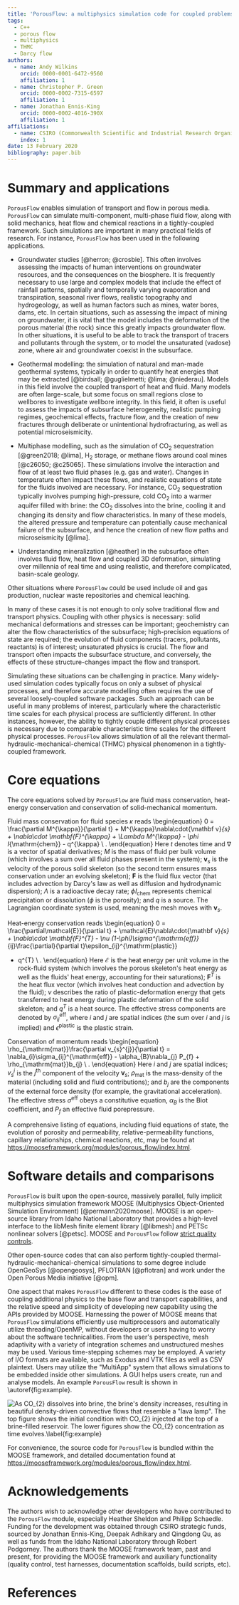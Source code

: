 ```yaml
---
title: 'PorousFlow: a multiphysics simulation code for coupled problems in porous media'
tags:
  - C++
  - porous flow
  - multiphysics
  - THMC
  - Darcy flow
authors:
  - name: Andy Wilkins
    orcid: 0000-0001-6472-9560
    affiliation: 1
  - name: Christopher P. Green
    orcid: 0000-0002-7315-6597
    affiliation: 1
  - name: Jonathan Ennis-King
    orcid: 0000-0002-4016-390X
    affiliation: 1
affiliations:
  - name: CSIRO (Commonwealth Scientific and Industrial Research Organisation)
    index: 1
date: 13 February 2020
bibliography: paper.bib
---
```


# Summary and applications

``PorousFlow`` enables simulation of transport and flow in porous media.  ``PorousFlow`` can simulate multi-component, multi-phase fluid flow, along with solid mechanics, heat flow and chemical reactions in a tightly-coupled framework.  Such simulations are important in many practical fields of research.  For instance, ``PorousFlow`` has been used in the following applications.

- Groundwater studies [@herron; @crosbie].  This often involves assessing the impacts of human interventions on groundwater resources, and the consequences on the biosphere.  It is frequently necessary to use large and complex models that include the effect of rainfall patterns, spatially and temporally varying evaporation and transpiration, seasonal river flows, realistic topography and hydrogeology, as well as human factors such as mines, water bores, dams, etc.  In certain situations, such as assessing the impact of mining on groundwater, it is vital that the model includes the deformation of the porous material (the rock) since this greatly impacts groundwater flow.  In other situations, it is useful to be able to track the transport of tracers and pollutants through the system, or to model the unsaturated (vadose) zone, where air and groundwater coexist in the subsurface.

- Geothermal modelling: the simulation of natural and man-made geothermal systems, typically in order to quantify heat energies that may be extracted [@birdsall; @guglielmetti; @lima; @niederau].  Models in this field involve the coupled transport of heat and fluid.  Many models are often large-scale, but some focus on small regions close to wellbores to investigate wellbore integrity.  In this field, it often is useful to assess the impacts of subsurface heterogeneity, realistic pumping regimes, geochemical effects, fracture flow, and the creation of new fractures through deliberate or unintentional hydrofracturing, as well as potential microseismicity.

- Multiphase modelling, such as the simulation of CO$_{2}$ sequestration [@green2018; @lima], H$_{2}$ storage, or methane flows around coal mines [@c26050; @c25065].  These simulations involve the interaction and flow of at least two fluid phases (e.g. gas and water).  Changes in temperature often impact these flows, and realistic equations of state for the fluids involved are necessary.  For instance, CO$_{2}$ sequestration typically involves pumping high-pressure, cold CO$_{2}$ into a warmer aquifer filled with brine: the CO$_{2}$ dissolves into the brine, cooling it and changing its density and flow characteristics.  In many of these models, the altered pressure and temperature can potentially cause mechanical failure of the subsurface, and hence the creation of new flow paths and microseismicity [@lima].

- Understanding mineralization [@heather] in the subsurface often involves fluid flow, heat flow and coupled 3D deformation, simulating over millennia of real time and using realistic, and therefore complicated, basin-scale geology.

Other situations where ``PorousFlow`` could be used include oil and gas production, nuclear waste repositories and chemical leaching.

In many of these cases it is not enough to only solve traditional flow and transport physics.  Coupling with other physics is necessary: solid mechanical deformations and stresses can be important; geochemistry can alter the flow characteristics of the subsurface; high-precision equations of state are required; the evolution of fluid components (tracers, pollutants, reactants) is of interest; unsaturated physics is crucial.  The flow and transport often impacts the subsurface structure, and conversely, the effects of these structure-changes impact the flow and transport.

Simulating these situations can be challenging in practice.  Many widely-used simulation codes typically focus on only a subset of physical processes, and therefore accurate modelling often requires the use of several loosely-coupled software packages.  Such an approach can be useful in many problems of interest, particularly where the characteristic time scales for each physical process are sufficiently different.  In other instances, however, the ability to tightly couple different physical processes is necessary due to comparable characteristic time scales for the different physical processes.
``PorousFlow`` allows simulation of all the relevant thermal-hydraulic-mechanical-chemical (THMC) physical phenomenon in a tightly-coupled framework.

# Core equations

The core equations solved by ``PorousFlow`` are fluid mass conservation, heat-energy conservation and conservation of solid-mechanical momentum.

Fluid mass conservation for fluid species $\kappa$ reads
\begin{equation}
0 = \frac{\partial M^{\kappa}}{\partial t} + M^{\kappa}\nabla\cdot{\mathbf
  v}_{s} + \nabla\cdot \mathbf{F}^{\kappa} + \Lambda M^{\kappa} - \phi I_{\mathrm{chem}} - q^{\kappa} \ .
\end{equation}
Here $t$ denotes time and $\nabla$ is a vector of spatial derivatives; $M$ is the mass of fluid per bulk volume (which involves a sum over all fluid phases present in the system); $\mathbf{v}_{s}$ is the velocity of the porous solid
skeleton (so the second term ensures mass conservation under an evolving skeleton); $\mathbf{F}$ is the fluid flux vector (that includes advection by Darcy's law as well as diffusion and hydrodynamic dispersion); $\Lambda$ is a radioactive decay rate; $\phi I_{\mathrm{chem}}$ represents chemical precipitation or dissolution ($\phi$ is the porosity); and $q$ is a source.    The Lagrangian coordinate system is used, meaning the mesh moves with $\mathbf{v}_{s}$.

Heat-energy conservation reads
\begin{equation}
0 = \frac{\partial\mathcal{E}}{\partial t} + \mathcal{E}\nabla\cdot{\mathbf
  v}_{s} + \nabla\cdot \mathbf{F}^{T} -
\nu
  (1-\phi)\sigma^{\mathrm{eff}}_{ij}\frac{\partial}{\partial
    t}\epsilon_{ij}^{\mathrm{plastic}}
 - q^{T} \ .
\end{equation}
Here $\mathcal{E}$ is the heat energy per unit volume in the rock-fluid
system (which involves the porous skeleton's heat energy as well as the fluids' heat energy, accounting for their saturations); $\mathbf{F}^{T}$ is the heat flux vector (which involves heat conduction and advection by the fluid); $\nu$ describes the ratio of
plastic-deformation energy that gets transferred to heat energy during plastic deformation of the solid skeleton; and $q^{T}$ is a heat source.  The effective stress components are denoted by $\sigma^{\mathrm{eff}}_{ij}$, where $i$ and $j$ are spatial indices (the sum over $i$ and $j$ is implied) and $\epsilon^{\mathrm{plastic}}$ is the plastic strain.

Conservation of momentum reads
\begin{equation}
\rho_{\mathrm{mat}}\frac{\partial v_{s}^{j}}{\partial t} =
\nabla_{i}\sigma_{ij}^{\mathrm{eff}} - \alpha_{B}\nabla_{j} P_{f} + \rho_{\mathrm{mat}}b_{j} \ .
\end{equation}
Here $i$ and $j$ are spatial indices; $v_{s}^{j}$ is the $j^{\mathrm{th}}$ component of the velocity $\mathbf{v}_{s}$; $\rho_{\mathrm{mat}}$ is the
mass-density of the material (including solid and fluid contributions); and $b_{j}$ are the
components of the external force density (for example, the
gravitational acceleration).  The effective stress $\sigma^{\mathrm{eff}}$ obeys a constitutive equation, $\alpha_{B}$ is the Biot coefficient, and $P_{f}$ an effective fluid porepressure.

A comprehensive listing of equations, including fluid equations of state, the evolution of porosity and permeability, relative-permeability functions, capillary relationships, chemical reactions, etc, may be found at https://mooseframework.org/modules/porous_flow/index.html.

# Software details and comparisons

``PorousFlow`` is built upon the open-source, massively parallel, fully implicit multiphysics simulation framework MOOSE (Multiphysics Object-Oriented Simulation Environment) [@permann2020moose].  MOOSE is an open-source library from Idaho National Laboratory that provides a high-level interface to the libMesh finite element library [@libmesh] and PETSc nonlinear solvers [@petsc].  MOOSE and ``PorousFlow`` follow [strict quality controls](https://mooseframework.org/sqa/index.html).

Other open-source codes that can also perform tightly-coupled thermal-hydraulic-mechanical-chemical simulations to some degree include OpenGeoSys [@opengeosys], PFLOTRAN [@pflotran] and work under the Open Porous Media initiative [@opm].

One aspect that makes ``PorousFlow`` different to these codes is the ease of coupling additional physics to the base flow and transport capabilities, and the relative speed and simplicity of developing new capability using the APIs provided by MOOSE.  Harnessing the power of MOOSE means that ``PorousFlow`` simulations efficiently use multiprocessors and automatically utilize threading/OpenMP, without developers or users having to worry about the software technicalities.  From the user's perspective, mesh adaptivity with a variety of integration schemes and unstructured meshes may be used.  Various time-stepping schemes may be employed.  A variety of I/O formats are available, such as Exodus and VTK files as well as CSV plaintext.  Users may utilize the "MultiApp" system that allows simulations to be embedded inside other simulations.  A GUI helps users create, run and analyse models.  An example ``PorousFlow`` result is shown in \autoref{fig:example}.

![As CO$_{2}$ dissolves into brine, the brine's density increases, resulting in beautiful density-driven convective flows that resemble a "lava lamp".  The top figure shows the initial condition with CO$_{2}$ injected at the top of a brine-filled reservoir.  The lower figures show the CO$_{2}$ concentration as time evolves.\label{fig:example}](paper.png)

For convenience, the source code for ``PorousFlow`` is bundled within the MOOSE framework, and detailed documentation found at https://mooseframework.org/modules/porous_flow/index.html.

# Acknowledgements

The authors wish to acknowledge other developers who have contributed to the ``PorousFlow`` module, especially Heather Sheldon and Philipp Schaedle.  Funding for the development was obtained through CSIRO strategic funds, sourced by Jonathan Ennis-King, Deepak Adhikary and Qingdong Qu, as well as funds from the Idaho National Laboratory through Robert Podgorney.  The authors thank the MOOSE framework team, past and present, for providing the MOOSE framework and auxiliary functionality (quality control, test harnesses, documentation scaffolds, build scripts, etc).

# References
